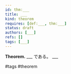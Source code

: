 ```yaml
---
id: thm:___
title: ___
kind: theorem
requires: [def:___, thm:___]
status: draft
authors: [___]
refs: []
tags: [___]
---
```


**Theorem.** ___ である。$\,\,$___

#tags #theorem
